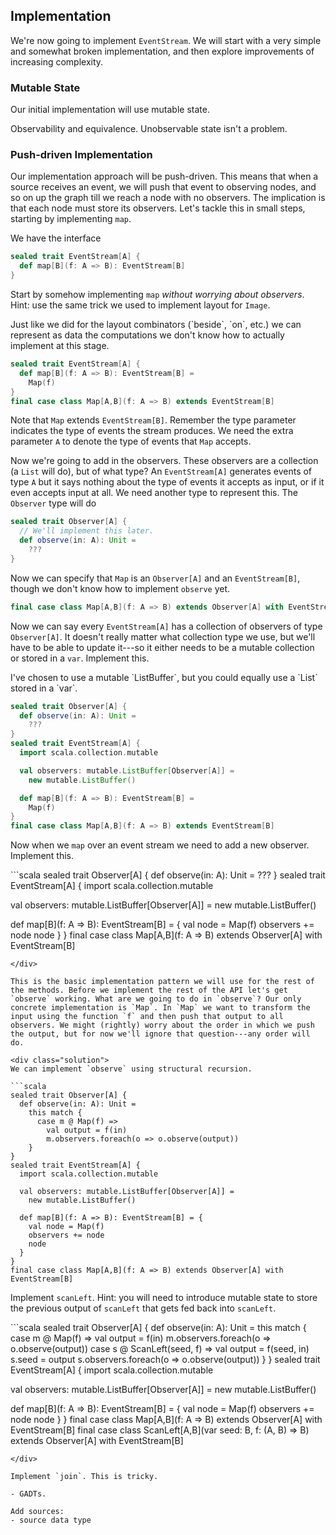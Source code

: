 ## Implementation

We're now going to implement `EventStream`. We will start with a very simple and somewhat broken implementation, and then explore improvements of increasing complexity.

### Mutable State

Our initial implementation will use mutable state.

Observability and equivalence. Unobservable state isn't a problem.


### Push-driven Implementation

Our implementation approach will be push-driven. This means that when a source receives an event, we will push that event to observing nodes, and so on up the graph till we reach a node with no observers. The implication is that each node must store its observers. Let's tackle this in small steps, starting by implementing `map`.

We have the interface

```scala
sealed trait EventStream[A] {
  def map[B](f: A => B): EventStream[B]
}
```

Start by somehow implementing `map` *without worrying about observers*. Hint: use the same trick we used to implement layout for `Image`.

<div class="solution">
Just like we did for the layout combinators (`beside`, `on`, etc.) we can represent as data the computations we don't know how to actually implement at this stage.

```scala
sealed trait EventStream[A] {
  def map[B](f: A => B): EventStream[B] =
    Map(f)
}
final case class Map[A,B](f: A => B) extends EventStream[B]
```

Note that `Map` extends `EventStream[B]`. Remember the type parameter indicates the type of events the stream produces. We need the extra parameter `A` to denote the type of events that `Map` accepts.
</div>

Now we're going to add in the observers. These observers are a collection (a `List` will do), but of what type? An `EventStream[A]` generates events of type `A` but it says nothing about the type of events it accepts as input, or if it even accepts input at all. We need another type to represent this. The `Observer` type will do

```scala
sealed trait Observer[A] {
  // We'll implement this later.
  def observe(in: A): Unit =
    ???
}
```

Now we can specify that `Map` is an `Observer[A]` and an `EventStream[B]`, though we don't know how to implement `observe` yet.

```scala
final case class Map[A,B](f: A => B) extends Observer[A] with EventStream[B] 
```

Now we can say every `EventStream[A]` has a collection of observers of type `Observer[A]`. It doesn't really matter what collection type we use, but we'll have to be able to update it---so it either needs to be a mutable collection or stored in a `var`. Implement this.

<div class="collection">
I've chosen to use a mutable `ListBuffer`, but you could equally use a `List` stored in a `var`.

```scala
sealed trait Observer[A] {
  def observe(in: A): Unit =
    ???
}
sealed trait EventStream[A] {
  import scala.collection.mutable

  val observers: mutable.ListBuffer[Observer[A]] =
    new mutable.ListBuffer()

  def map[B](f: A => B): EventStream[B] =
    Map(f)
}
final case class Map[A,B](f: A => B) extends EventStream[B]
```
</div>

Now when we `map` over an event stream we need to add a new observer. Implement this.

<div class="collection">
```scala
sealed trait Observer[A] {
  def observe(in: A): Unit =
    ???
}
sealed trait EventStream[A] {
  import scala.collection.mutable

  val observers: mutable.ListBuffer[Observer[A]] =
    new mutable.ListBuffer()

  def map[B](f: A => B): EventStream[B] = {
    val node = Map(f) 
    observers += node 
    node
  }
}
final case class Map[A,B](f: A => B) extends Observer[A] with EventStream[B]
```
</div>

This is the basic implementation pattern we will use for the rest of the methods. Before we implement the rest of the API let's get `observe` working. What are we going to do in `observe`? Our only concrete implementation is `Map`. In `Map` we want to transform the input using the function `f` and then push that output to all observers. We might (rightly) worry about the order in which we push the output, but for now we'll ignore that question---any order will do.

<div class="solution">
We can implement `observe` using structural recursion.

```scala
sealed trait Observer[A] {
  def observe(in: A): Unit =
    this match {
      case m @ Map(f) =>
        val output = f(in)
        m.observers.foreach(o => o.observe(output))
    }
}
sealed trait EventStream[A] {
  import scala.collection.mutable

  val observers: mutable.ListBuffer[Observer[A]] =
    new mutable.ListBuffer()

  def map[B](f: A => B): EventStream[B] = {
    val node = Map(f) 
    observers += node 
    node
  }
}
final case class Map[A,B](f: A => B) extends Observer[A] with EventStream[B]
```
</div>

Implement `scanLeft`. Hint: you will need to introduce mutable state to store the previous output of `scanLeft` that gets fed back into `scanLeft`.

<div class="scala">
```scala
sealed trait Observer[A] {
  def observe(in: A): Unit =
    this match {
      case m @ Map(f) =>
        val output = f(in)
        m.observers.foreach(o => o.observe(output))
      case s @ ScanLeft(seed, f) =>
        val output = f(seed, in)
        s.seed = output
        s.observers.foreach(o => o.observe(output))
    }
}
sealed trait EventStream[A] {
  import scala.collection.mutable

  val observers: mutable.ListBuffer[Observer[A]] =
    new mutable.ListBuffer()

  def map[B](f: A => B): EventStream[B] = {
    val node = Map(f)
    observers += node
    node
  }
}
final case class Map[A,B](f: A => B) extends Observer[A] with EventStream[B]
final case class ScanLeft[A,B](var seed: B, f: (A, B) => B) extends Observer[A] with EventStream[B]
```
</div>

Implement `join`. This is tricky.

- GADTs.

Add sources:
- source data type
